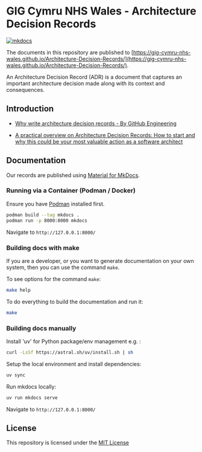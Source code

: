# GIG Cymru NHS Wales - Architecture Decision Records

[![mkdocs](https://github.com/GIG-Cymru-NHS-Wales/Architecture-Decision-Records/actions/workflows/publish.yml/badge.svg)](https://github.com/GIG-Cymru-NHS-Wales/Architecture-Decision-Records/actions/workflows/publish.yml)

The documents in this repository are published to [https://gig-cymru-nhs-wales.github.io/Architecture-Decision-Records/](https://gig-cymru-nhs-wales.github.io/Architecture-Decision-Records/).

An Architecture Decision Record (ADR) is a document that captures an important architecture decision made along with its context and consequences.

## Introduction

* [Why write architecture decision records - By GitHub Engineering](https://github.blog/engineering/architecture-optimization/why-write-adrs/)

* [A practical overview on Architecture Decision Records: How to start and why this could be your most valuable action as a software architect](https://ctaverna.github.io/adr/)

## Documentation

Our records are published using [Material for MkDocs](https://squidfunk.github.io/mkdocs-material/).

### Running via a Container (Podman / Docker)

Ensure you have [Podman](https://podman.io/) installed first.

```sh
podman build --tag mkdocs .
podman run -p 8000:8000 mkdocs
```

Navigate to ``http://127.0.0.1:8000/``

### Building docs with make

If you are a developer, or you want to generate documentation on your own system, then you can use the command `make`.

To see options for the command `make`:

```sh
make help
```

To do everything to build the documentation and run it:

```sh
make
```

### Building docs manually

Install 'uv' for Python package/env management e.g. :

```bash
curl -LsSf https://astral.sh/uv/install.sh | sh
```

Setup the local environment and install dependencies:

```bash
uv sync
```

Run mkdocs locally:

```bash
uv run mkdocs serve
```

Navigate to ``http://127.0.0.1:8000/``

## License

This repository is licensed under the [MIT License](LICENSE)
